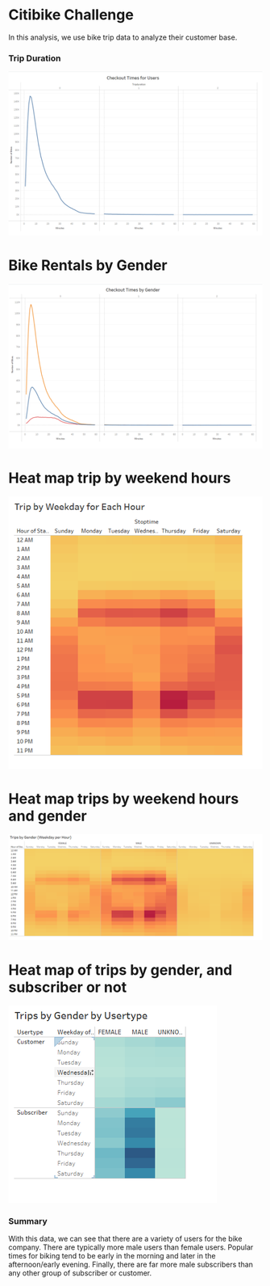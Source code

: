 # Citibike Challenge

In this analysis, we use bike trip data to analyze their customer base.

### Trip Duration
![alt](bike1.PNG)

# Bike Rentals by Gender
![alt](bike2.PNG)

# Heat map trip by weekend hours
![alt](bike3.PNG)

# Heat map trips by weekend hours and gender
![alt](bike4.PNG)

# Heat map of trips by gender, and subscriber or not
![alt](bike5.PNG)

### Summary
With this data, we can see that there are a variety of users for the bike company. There are typically more male users than female users. Popular times for biking tend to be early in the morning and later in the afternoon/early evening. Finally, there are far more male subscribers than any other group of subscriber or customer.